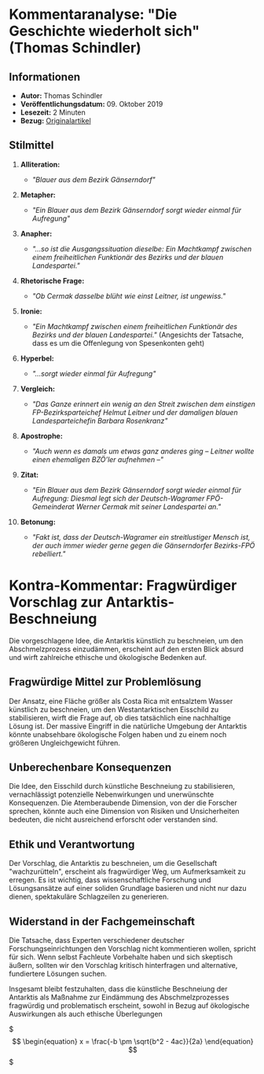 

# Kommentaranalyse: "Die Geschichte wiederholt sich" (Thomas Schindler)

## Informationen
- **Autor:** Thomas Schindler
- **Veröffentlichungsdatum:** 09. Oktober 2019
- **Lesezeit:** 2 Minuten
- **Bezug:** [Originalartikel](https://www.noen.at/gaenserndorf/kommentar/kommentar-die-)

## Stilmittel

1. **Alliteration:**
   - *"Blauer aus dem Bezirk Gänserndorf"*

2. **Metapher:**
   - *"Ein Blauer aus dem Bezirk Gänserndorf sorgt wieder einmal für Aufregung"*

3. **Anapher:**
   - *"...so ist die Ausgangssituation dieselbe: Ein Machtkampf zwischen einem freiheitlichen Funktionär des Bezirks und der blauen Landespartei."*

4. **Rhetorische Frage:**
   - *"Ob Cermak dasselbe blüht wie einst Leitner, ist ungewiss."*

5. **Ironie:**
   - *"Ein Machtkampf zwischen einem freiheitlichen Funktionär des Bezirks und der blauen Landespartei."* (Angesichts der Tatsache, dass es um die Offenlegung von Spesenkonten geht)

6. **Hyperbel:**
   - *"...sorgt wieder einmal für Aufregung"*

7. **Vergleich:**
   - *"Das Ganze erinnert ein wenig an den Streit zwischen dem einstigen FP-Bezirksparteichef Helmut Leitner und der damaligen blauen Landesparteichefin Barbara Rosenkranz"*

8. **Apostrophe:**
   - *"Auch wenn es damals um etwas ganz anderes ging – Leitner wollte einen ehemaligen BZÖ’ler aufnehmen –"*

9. **Zitat:**
   - *"Ein Blauer aus dem Bezirk Gänserndorf sorgt wieder einmal für Aufregung: Diesmal legt sich der Deutsch-Wagramer FPÖ-Gemeinderat Werner Cermak mit seiner Landespartei an."*

10. **Betonung:**
    - *"Fakt ist, dass der Deutsch-Wagramer ein streitlustiger Mensch ist, der auch immer wieder gerne gegen die Gänserndorfer Bezirks-FPÖ rebelliert."*


# Kontra-Kommentar: Fragwürdiger Vorschlag zur Antarktis-Beschneiung

Die vorgeschlagene Idee, die Antarktis künstlich zu beschneien, um den Abschmelzprozess
einzudämmen, erscheint auf den ersten Blick absurd und wirft zahlreiche ethische und
ökologische Bedenken auf.

## Fragwürdige Mittel zur Problemlösung

Der Ansatz, eine Fläche größer als Costa Rica mit entsalztem Wasser
künstlich zu beschneien, um den Westantarktischen Eisschild zu stabilisieren,
wirft die Frage auf, ob dies tatsächlich eine nachhaltige Lösung ist.
Der massive Eingriff in die natürliche Umgebung der Antarktis könnte unabsehbare
ökologische Folgen haben und zu einem noch größeren Ungleichgewicht führen.

## Unberechenbare Konsequenzen

Die Idee, den Eisschild durch künstliche Beschneiung zu stabilisieren,
vernachlässigt potenzielle Nebenwirkungen und unerwünschte Konsequenzen.
Die Atemberaubende Dimension, von der die Forscher sprechen, könnte auch eine
Dimension von Risiken und Unsicherheiten bedeuten, die nicht ausreichend erforscht
oder verstanden sind.

## Ethik und Verantwortung

Der Vorschlag, die Antarktis zu beschneien, um die Gesellschaft "wachzurütteln",
erscheint als fragwürdiger Weg, um Aufmerksamkeit zu erregen. Es ist wichtig,
dass wissenschaftliche Forschung und Lösungsansätze auf einer soliden Grundlage basieren
und nicht nur dazu dienen, spektakuläre Schlagzeilen zu generieren.

## Widerstand in der Fachgemeinschaft

Die Tatsache, dass Experten verschiedener deutscher Forschungseinrichtungen den Vorschlag
nicht kommentieren wollen, spricht für sich. Wenn selbst Fachleute Vorbehalte haben und sich
skeptisch äußern, sollten wir den Vorschlag kritisch hinterfragen und alternative, fundiertere
Lösungen suchen.

Insgesamt bleibt festzuhalten, dass die künstliche Beschneiung der Antarktis als Maßnahme zur
Eindämmung des Abschmelzprozesses fragwürdig und problematisch erscheint, sowohl in Bezug auf
ökologische Auswirkungen als auch ethische Überlegungen

$$$
   \begin{equation}
   x = \frac{-b \pm \sqrt{b^2 - 4ac}}{2a}
   \end{equation}
$$$

